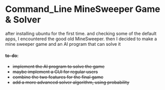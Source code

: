 # Command_Line MineSweeper Game & Solver

after installing ubuntu for the first time. 
and checking some of the default apps, I encountered the good old MineSweeper. then I decided to make a mine sweeper game and an AI program that can solve it

#### to-do:

- <s>implement the AI program to solve the game<s>
- <s>maybe implement a GUI for regular users<s>
- <s>combine the two features for the final game<s>
- add a more advanced solver algorithm, using probability
